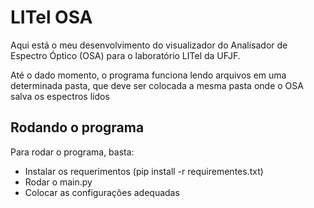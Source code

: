 # LITel OSA

Aqui está o meu desenvolvimento do visualizador do Analisador de Espectro Óptico (OSA) para o laboratório LITel da UFJF.

Até o dado momento, o programa funciona lendo arquivos em uma determinada pasta, que deve ser colocada a mesma pasta onde o OSA salva os espectros lidos

## Rodando o programa
Para rodar o programa, basta:
- Instalar os requerimentos (pip install -r requirementes.txt)
- Rodar o main.py
- Colocar as configurações adequadas
